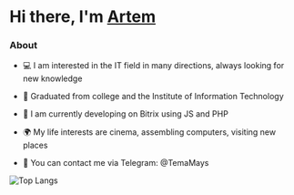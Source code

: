 <h1 align="left">Hi there, I'm <a href="https://github.com/TemaI1">Artem</a>

### About

* 💻 I am interested in the IT field in many directions, always looking for new knowledge

* 📖 Graduated from college and the Institute of Information Technology

* 📝 I am currently developing on Bitrix using JS and PHP

* 🌍 My life interests are cinema, assembling computers, visiting new places

* 📩 You can contact me via Telegram: @TemaMays

![Top Langs](https://github-readme-stats.vercel.app/api/top-langs/?username=TemaI1&hide=python)
